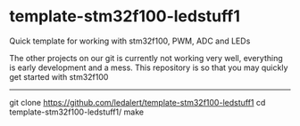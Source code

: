 # template-stm32f100-ledstuff1
Quick template for working with stm32f100, PWM, ADC and LEDs

The other projects on our git is currently not working very well, everything is early development and a mess.
This repository is so that you may quickly get started with stm32f100

------
git clone https://github.com/ledalert/template-stm32f100-ledstuff1
cd template-stm32f100-ledstuff1/
make
